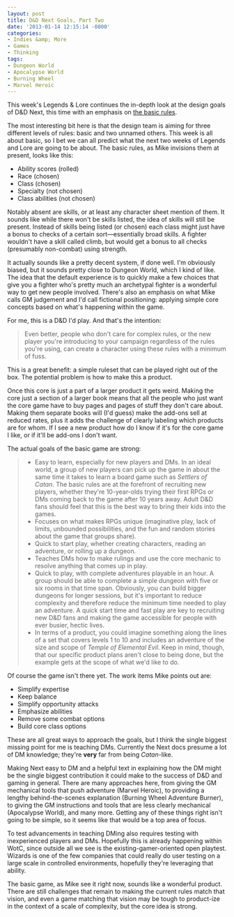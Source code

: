 ```yaml
---
layout: post
title: D&D Next Goals, Part Two
date: '2013-01-14 12:15:14 -0800'
categories:
- Indies &amp; More
- Games
- Thinking
tags:
- Dungeon World
- Apocalypse World
- Burning Wheel
- Marvel Heroic
---
```

This week's Legends &amp; Lore continues the in-depth look at the design goals of D&amp;D Next, this time with an emphasis on <a href="http://www.wizards.com/dnd/Article.aspx?x=dnd/4ll/20130114">the basic rules</a>.

The most interesting bit here is that the design team is aiming for three different levels of rules: basic and two unnamed others. This week is all about basic, so I bet we can all predict what the next two weeks of Legends and Lore are going to be about.
The basic rules, as Mike invisions them at present, looks like this:

* Ability scores (rolled)
* Race (chosen)
* Class (chosen)
* Specialty (not chosen)
* Class abilities (not chosen)

Notably absent are skills, or at least any character sheet mention of them. It sounds like while there won't be skills listed, the idea of skills will still be present. Instead of skills being listed (or chosen) each class might just have a bonus to checks of a certain sort—essentially broad skills. A fighter wouldn't have a skill called climb, but would get a bonus to all checks (presumably non-combat) using strength.

It actually sounds like a pretty decent system, if done well. I'm obviously biased, but it sounds pretty close to Dungeon World, which I kind of like. The idea that the default experience is to quickly make a few choices that give you a fighter who's pretty much an archetypal fighter is a wonderful way to get new people involved. There's also an emphasis on what Mike calls GM judgement and I'd call fictional positioning: applying simple core concepts based on what's happening within the game.

For me, this is a D&D I'd play. And that's the intention:

> Even better, people who don't care for complex rules, or the new player you're introducing to your campaign regardless of the rules you're using, can create a character using these rules with a minimum of fuss.

This is a great benefit: a simple ruleset that can be played right out of the box. The potential problem is how to make this a product.

Once this core is just a part of a larger product it gets weird. Making the core just a section of a larger book means that all the people who just want the core game have to buy pages and pages of stuff they don't care about. Making them separate books will (I'd guess) make the add-ons sell at reduced rates, plus it adds the challenge of clearly labeling which products are for whom. If I see a new product how do I know if it's for the core game I like, or if it'll be add-ons I don't want.

The actual goals of the basic game are strong:

> * Easy to learn, especially for new players and DMs. In an ideal world, a group of new players can pick up the game in about the same time it takes to learn a board game such as _Settlers of Catan_. The basic rules are at the forefront of recruiting new players, whether they're 10-year-olds trying their first RPGs or DMs coming back to the game after 10 years away. Adult D&D fans should feel that this is the best way to bring their kids into the games.
> * Focuses on what makes RPGs unique (imaginative play, lack of limits, unbounded possibilities, and the fun and random stories about the game that groups share).
> * Quick to start play, whether creating characters, reading an adventure, or rolling up a dungeon.
> * Teaches DMs how to make rulings and use the core mechanic to resolve anything that comes up in play.
> * Quick to play, with complete adventures playable in an hour. A group should be able to complete a simple dungeon with five or six rooms in that time span. Obviously, you can build bigger dungeons for longer sessions, but it's important to reduce complexity and therefore reduce the minimum time needed to play an adventure. A quick start time and fast play are key to recruiting new D&D fans and making the game accessible for people with ever busier, hectic lives.
> * In terms of a product, you could imagine something along the lines of a set that covers levels 1 to 10 and includes an adventure of the size and scope of _Temple of Elemental Evil_. Keep in mind, though, that our specific product plans aren't close to being done, but the example gets at the scope of what we'd like to do.

Of course the game isn't there yet. The work items Mike points out are:

* Simplify expertise
* Keep balance
* Simplify opportunity attacks
* Emphasize abilities
* Remove some combat options
* Build core class options

These are all great ways to approach the goals, but I think the single biggest missing point for me is teaching DMs. Currently the Next docs presume a lot of DM knowledge; they're **very** far from being _Catan_-like.

Making Next easy to DM and a helpful text in explaining how the DM might be the single biggest contribution it could make to the success of D&D and gaming in general. There are many approaches here, from giving the GM mechanical tools that push adventure (Marvel Heroic), to providing a lengthy behind-the-scenes explanation (Burning Wheel Adventure Burner), to giving the GM instructions and tools that are less clearly mechanical (Apocalypse World), and many more. Getting any of these things right isn't going to be simple, so it seems like that would be a top area of focus.

To test advancements in teaching DMing also requires testing with inexperienced players and DMs. Hopefully this is already happening within WotC, since outside all we see is the existing-gamer-oriented open playtest. Wizards is one of the few companies that could really do user testing on a large scale in controlled environments, hopefully they're leveraging that ability.

The basic game, as Mike see it right now, sounds like a wonderful product. There are still challenges that remain to making the current rules match that vision, and even a game matching that vision may be tough to product-ize in the context of a scale of complexity, but the core idea is strong.